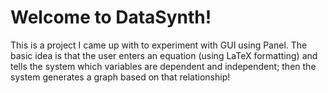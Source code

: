 # Welcome to DataSynth!
This is a project I came up with to experiment with GUI using Panel. The basic idea is that the user enters an equation (using LaTeX formatting) and tells the system which variables are dependent and independent; then the system generates a graph based on that relationship!
